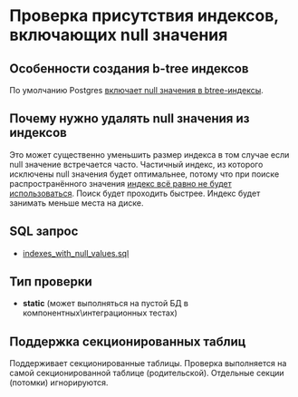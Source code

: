 # Проверка присутствия индексов, включающих null значения

## Особенности создания b-tree индексов

По умолчанию Postgres [включает null значения в btree-индексы](https://postgrespro.ru/docs/postgresql/17/indexes-ordering).

## Почему нужно удалять null значения из индексов

Это может существенно уменьшить размер индекса в том случае если null значение встречается часто.
Частичный индекс, из которого исключены null значения будет оптимальнее, потому что при поиске
распространённого значения [индекс всё равно не будет использоваться](https://postgrespro.ru/docs/postgresql/17/indexes-partial).
Поиск будет проходить быстрее. Индекс будет занимать меньше места на диске.

## SQL запрос

- [indexes_with_null_values.sql](https://github.com/mfvanek/pg-index-health-sql/blob/master/sql/indexes_with_null_values.sql)

## Тип проверки

- **static** (может выполняться на пустой БД в компонентных\интеграционных тестах)

## Поддержка секционированных таблиц

Поддерживает секционированные таблицы.
Проверка выполняется на самой секционированной таблице (родительской). Отдельные секции (потомки) игнорируются.
